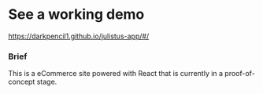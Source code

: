 # See a working demo 
https://darkpencil1.github.io/julistus-app/#/

### Brief
This is a eCommerce site powered with React that is currently in a proof-of-concept stage. 
